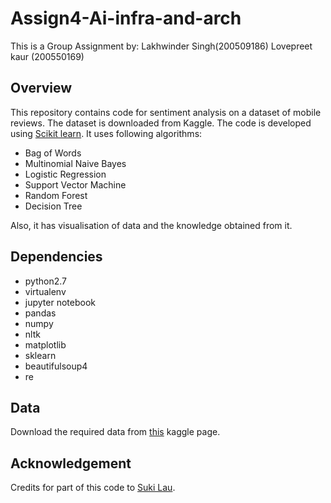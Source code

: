# Assign4-Ai-infra-and-arch
This is a Group Assignment by:
Lakhwinder Singh(200509186)
Lovepreet kaur (200550169)

## Overview

This repository contains code for sentiment analysis on a dataset of mobile reviews. The dataset is downloaded from Kaggle. The code is developed using [Scikit learn](http://scikit-learn.org/stable/index.html).
It uses following algorithms: <br>
- Bag of Words
- Multinomial Naive Bayes
- Logistic Regression
- Support Vector Machine
- Random Forest
- Decision Tree

Also, it has visualisation of data and the knowledge obtained from it.

## Dependencies

- python2.7
- virtualenv
- jupyter notebook
- pandas
- numpy
- nltk
- matplotlib
- sklearn
- beautifulsoup4
- re

## Data

Download the required data from [this](https://www.kaggle.com/PromptCloudHQ/amazon-reviews-unlocked-mobile-phones/data) kaggle page.

## Acknowledgement

Credits for part of this code to [Suki Lau](https://github.com/sukilau).
